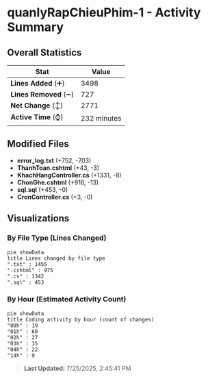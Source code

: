 # quanlyRapChieuPhim-1 - Activity Summary 

## Overall Statistics

| Stat                   | Value                                                             |
| ---------------------- | ----------------------------------------------------------------- |
| **Lines Added** (➕)   | 3498                                          |
| **Lines Removed** (➖) | 727                                        |
| **Net Change** (↕)    | 2771                |
| **Active Time** (⌚)   | 232 minutes |


## Modified Files
- **error_log.txt** (+752, -703)
- **ThanhToan.cshtml** (+43, -3)
- **KhachHangController.cs** (+1331, -8)
- **ChonGhe.cshtml** (+916, -13)
- **sql.sql** (+453, -0)
- **CronController.cs** (+3, -0)

## Visualizations

### By File Type (Lines Changed)

```mermaid
pie showData
title Lines changed by file type
".txt" : 1455
".cshtml" : 975
".cs" : 1342
".sql" : 453
```

### By Hour (Estimated Activity Count)

```mermaid
pie showData
title Coding activity by hour (count of changes)
"00h" : 19
"01h" : 60
"02h" : 27
"03h" : 35
"04h" : 22
"14h" : 9
```


> **Last Updated:** 7/25/2025, 2:45:41 PM